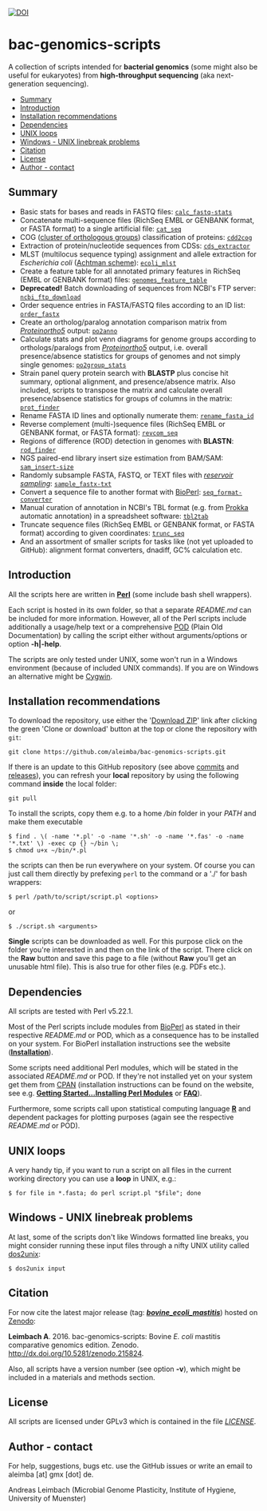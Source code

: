 [![DOI](https://zenodo.org/badge/DOI/10.5281/zenodo.215824.svg)](http://dx.doi.org/10.5281/zenodo.215824)

bac-genomics-scripts
====================

A collection of scripts intended for **bacterial genomics** (some might also be useful for eukaryotes) from **high-throughput sequencing** (aka next-generation sequencing).

* [Summary](#summary)
* [Introduction](#introduction)
* [Installation recommendations](#installation-recommendations)
* [Dependencies](#dependencies)
* [UNIX loops](#unix-loops)
* [Windows - UNIX linebreak problems](#windows---unix-linebreak-problems)
* [Citation](#citation)
* [License](#license)
* [Author - contact](#author---contact)

## Summary

* Basic stats for bases and reads in FASTQ files: [`calc_fastq-stats`](/calc_fastq-stats)
* Concatenate multi-sequence files (RichSeq EMBL or GENBANK format, or FASTA format) to a single artificial file: [`cat_seq`](/cat_seq)
* COG ([cluster of orthologous groups](http://www.ncbi.nlm.nih.gov/COG/)) classification of proteins: [`cdd2cog`](/cdd2cog)
* Extraction of protein/nucleotide sequences from CDSs: [`cds_extractor`](/cds_extractor)
* MLST (multilocus sequence typing) assignment and allele extraction for *Escherichia coli* ([Achtman scheme](http://mlst.warwick.ac.uk/mlst/)): [`ecoli_mlst`](/ecoli_mlst)
* Create a feature table for all annotated primary features in RichSeq (EMBL or GENBANK format) files: [`genomes_feature_table`](/genomes_feature_table)
* **Deprecated!** Batch downloading of sequences from NCBI's FTP server: [`ncbi_ftp_download`](/ncbi_ftp_download)
* Order sequence entries in FASTA/FASTQ files according to an ID list: [`order_fastx`](/order_fastx)
* Create an ortholog/paralog annotation comparison matrix from [*Proteinortho5*](http://www.bioinf.uni-leipzig.de/Software/proteinortho/) output: [`po2anno`](/po2anno)
* Calculate stats and plot venn diagrams for genome groups according to orthologs/paralogs from [*Proteinortho5*](http://www.bioinf.uni-leipzig.de/Software/proteinortho/) output, i.e. overall presence/absence statistics for groups of genomes and not simply single genomes: [`po2group_stats`](/po2group_stats)
* Strain panel query protein search with **BLASTP** plus concise hit summary, optional alignment, and presence/absence matrix. Also included, scripts to transpose the matrix and calculate overall presence/absence statistics for groups of columns in the matrix: [`prot_finder`](/prot_finder)
* Rename FASTA ID lines and optionally numerate them: [`rename_fasta_id`](/rename_fasta_id)
* Reverse complement (multi-)sequence files (RichSeq EMBL or GENBANK format, or FASTA format): [`revcom_seq`](/revcom_seq)
* Regions of difference (ROD) detection in genomes with **BLASTN**: [`rod_finder`](/rod_finder)
* NGS paired-end library insert size estimation from BAM/SAM: [`sam_insert-size`](/sam_insert-size)
* Randomly subsample FASTA, FASTQ, or TEXT files with [*reservoir sampling*](https://en.wikipedia.org/wiki/Reservoir_sampling): [`sample_fastx-txt`](/sample_fastx-txt)
* Convert a sequence file to another format with [BioPerl](http://www.bioperl.org): [`seq_format-converter`](/seq_format-converter)
* Manual curation of annotation in NCBI's TBL format (e.g. from [Prokka](http://www.vicbioinformatics.com/software.prokka.shtml) automatic annotation) in a spreadsheet software: [`tbl2tab`](/tbl2tab)
* Truncate sequence files (RichSeq EMBL or GENBANK format, or FASTA format) according to given coordinates: [`trunc_seq`](/trunc_seq)
* And an assortment of smaller scripts for tasks like (not yet uploaded to GitHub): alignment format converters, dnadiff, GC% calculation etc.

## Introduction

All the scripts here are written in [**Perl**](https://www.perl.org/) (some include bash shell wrappers).

Each script is hosted in its own folder, so that a separate *README.md* can be included for more information. However, all of the Perl scripts include additionally a usage/help text or a comprehensive [POD](http://perldoc.perl.org/perlpod.html) (Plain Old Documentation) by calling the script either without arguments/options or option **-h|-help**.

The scripts are only tested under UNIX, some won't run in a Windows environment (because of included UNIX commands). If you are on Windows an alternative might be [Cygwin](http://cygwin.com/).

## Installation recommendations

To download the repository, use either the '[Download ZIP](https://github.com/aleimba/bac-genomics-scripts/archive/master.zip)' link after clicking the green 'Clone or download' button at the top or clone the repository with `git`:

    git clone https://github.com/aleimba/bac-genomics-scripts.git

If there is an update to this GitHub repository (see above [commits](https://github.com/aleimba/bac-genomics-scripts/commits/master) and [releases](https://github.com/aleimba/bac-genomics-scripts/releases)), you can refresh your **local** repository by using the following command **inside** the local folder:

    git pull

To install the scripts, copy them e.g. to a home */bin* folder in your *PATH* and make them executable

    $ find . \( -name '*.pl' -o -name '*.sh' -o -name '*.fas' -o -name '*.txt' \) -exec cp {} ~/bin \;
    $ chmod u+x ~/bin/*.pl

the scripts can then be run everywhere on your system. Of course you can just call them directly by prefexing `perl` to the command or a './' for bash wrappers:

    $ perl /path/to/script/script.pl <options>

or

    $ ./script.sh <arguments>

**Single** scripts can be downloaded as well. For this purpose click on the folder you're interested in and then on the link of the script. There click on the **Raw** button and save this page to a file (without **Raw** you'll get an unusable html file). This is also true for other files (e.g. PDFs etc.).

## Dependencies

All scripts are tested with Perl v5.22.1.

Most of the Perl scripts include modules from [BioPerl](http://www.bioperl.org) as stated in their respective *README.md* or POD, which as a consequence has to be installed on your system. For BioPerl installation instructions see the website ([**Installation**](http://bioperl.org/INSTALL.html)).

Some scripts need additional Perl modules, which will be stated in the associated *README.md* or POD. If they're not installed yet on your system get them from [CPAN](http://www.cpan.org/) (installation instructions can be found on the website, see e.g. [**Getting Started...Installing Perl Modules**](http://www.cpan.org/modules/INSTALL.html) or [**FAQ**](http://www.cpan.org/misc/cpan-faq.html#How_install_Perl_modules)).

Furthermore, some scripts call upon statistical computing language [**R**](http://www.r-project.org/) and dependent packages for plotting purposes (again see the respective *README.md* or POD).

## UNIX loops

A very handy tip, if you want to run a script on all files in the current working directory you can use a **loop** in UNIX, e.g.:

    $ for file in *.fasta; do perl script.pl "$file"; done

## Windows - UNIX linebreak problems

At last, some of the scripts don't like Windows formatted line breaks, you might consider running these input files through a nifty UNIX utility called [dos2unix](http://dos2unix.sourceforge.net/):

    $ dos2unix input

## Citation
For now cite the latest major release (tag: [***bovine_ecoli_mastitis***](https://github.com/aleimba/bac-genomics-scripts/releases)) hosted on [Zenodo](https://zenodo.org/):

**Leimbach A**. 2016. bac-genomics-scripts: Bovine *E. coli* mastitis comparative genomics edition. Zenodo. <http://dx.doi.org/10.5281/zenodo.215824>.

Also, all scripts have a version number (see option **-v**), which might be included in a materials and methods section.

## License

All scripts are licensed under GPLv3 which is contained in the file [*LICENSE*](./LICENSE).

## Author - contact
For help, suggestions, bugs etc. use the GitHub issues or write an email to aleimba [at] gmx [dot] de.

Andreas Leimbach (Microbial Genome Plasticity, Institute of Hygiene, University of Muenster)
